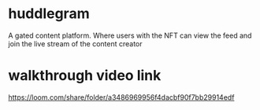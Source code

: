# huddlegram
A gated content platform. Where users with the NFT can view the feed and join the live stream of the content creator

# walkthrough video link
https://loom.com/share/folder/a3486969956f4dacbf90f7bb29914edf
